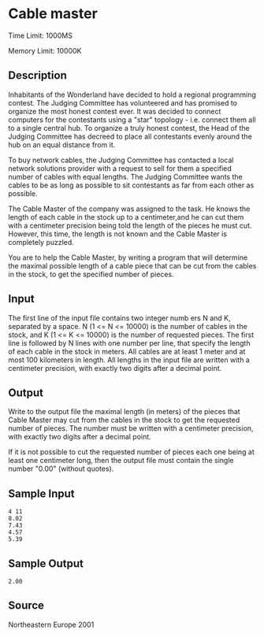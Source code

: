 # Cable master

Time Limit: 1000MS

Memory Limit: 10000K


## Description

Inhabitants of the Wonderland have decided to hold a regional programming contest. The Judging Committee has volunteered and has promised to organize the most honest contest ever. It was decided to connect computers for the contestants using a "star" topology - i.e. connect them all to a single central hub. To organize a truly honest contest, the Head of the Judging Committee has decreed to place all contestants evenly around the hub on an equal distance from it.

To buy network cables, the Judging Committee has contacted a local network solutions provider with a request to sell for them a specified number of cables with equal lengths. The Judging Committee wants the cables to be as long as possible to sit contestants as far from each other as possible.

The Cable Master of the company was assigned to the task. He knows the length of each cable in the stock up to a centimeter,and he can cut them with a centimeter precision being told the length of the pieces he must cut. However, this time, the length is not known and the Cable Master is completely puzzled.

You are to help the Cable Master, by writing a program that will determine the maximal possible length of a cable piece that can be cut from the cables in the stock, to get the specified number of pieces.


## Input

The first line of the input file contains two integer numb ers N and K, separated by a space. N (1 <= N <= 10000) is the number of cables in the stock, and K (1 <= K <= 10000) is the number of requested pieces. The first line is followed by N lines with one number per line, that specify the length of each cable in the stock in meters. All cables are at least 1 meter and at most 100 kilometers in length. All lengths in the input file are written with a centimeter precision, with exactly two digits after a decimal point.


## Output

Write to the output file the maximal length (in meters) of the pieces that Cable Master may cut from the cables in the stock to get the requested number of pieces. The number must be written with a centimeter precision, with exactly two digits after a decimal point.

If it is not possible to cut the requested number of pieces each one being at least one centimeter long, then the output file must contain the single number "0.00" (without quotes).


## Sample Input

```
4 11
8.02
7.43
4.57
5.39
```


## Sample Output

```
2.00
```


## Source

Northeastern Europe 2001
